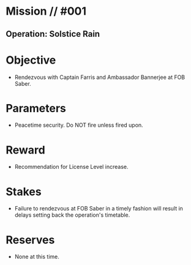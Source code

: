 # Mission // #001
## Operation: Solstice Rain
# Objective
- Rendezvous with Captain Farris and Ambassador Bannerjee at FOB Saber.

# Parameters
- Peacetime security. Do NOT fire unless fired upon.

# Reward
- Recommendation for License Level increase.

# Stakes
- Failure to rendezvous at FOB Saber in a timely fashion will result in delays setting back the operation's timetable.

# Reserves
- None at this time.